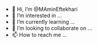 - 👋 Hi, I’m @MAminEftekhari
- 👀 I’m interested in ...
- 🌱 I’m currently learning ...
- 💞️ I’m looking to collaborate on ...
- 📫 How to reach me ...

<!---
MAminEftekhari/MAminEftekhari is a ✨ special ✨ repository because its `README.md` (this file) appears on your GitHub profile.
You can click the Preview link to take a look at your changes.
--->
